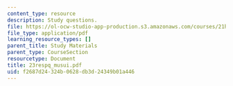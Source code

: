 ```yaml
---
content_type: resource
description: Study questions.
file: https://ol-ocw-studio-app-production.s3.amazonaws.com/courses/21h-522-japan-in-the-age-of-the-samurai-history-and-film-fall-2006/f2687d24324b0628db3d24349b01a446_23respq_musui.pdf
file_type: application/pdf
learning_resource_types: []
parent_title: Study Materials
parent_type: CourseSection
resourcetype: Document
title: 23respq_musui.pdf
uid: f2687d24-324b-0628-db3d-24349b01a446
---
```


